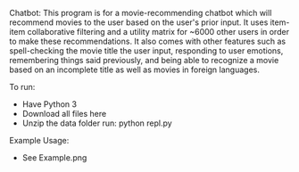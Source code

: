 Chatbot:
This program is for a movie-recommending chatbot which will recommend movies to the user based on the user's prior input.  It uses item-item collaborative filtering and a utility matrix for ~6000 other users in order to make these recommendations.  It also comes with other features such as spell-checking the movie title the user input, responding to user emotions, remembering things said previously, and being able to recognize a movie based on an incomplete title as well as movies in foreign languages.

To run:
- Have Python 3
- Download all files here
- Unzip the data folder
run: python repl.py

Example Usage:
- See Example.png
